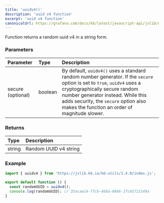 ```yaml
---
title: 'uuidv4()'
description: 'uuid v4 function'
excerpt: 'uuid v4 function'
canonicalUrl: https://grafana.com/docs/k6/latest/javascript-api/jslib/utils/uuidv4/
---
```


Function returns a random uuid v4 in a string form.

### Parameters

| Parameter         | Type    | Description                                                                                                                                                                                                                                                                                                                                    |
| :---------------- | :------ | :--------------------------------------------------------------------------------------------------------------------------------------------------------------------------------------------------------------------------------------------------------------------------------------------------------------------------------------------- |
| secure (optional) | boolean | By default, `uuidv4()` uses a standard random number generator. If the `secure` option is set to `true`, `uuidv4` uses a cryptographically secure random number generator instead. While this adds security, the `secure` option also makes the function an order of magnitude slower. |

### Returns

| Type   | Description           |
| :----- | :-------------------- |
| string | Random UUID v4 string |


### Example

<CodeGroup labels={[]}>

```javascript
import { uuidv4 } from 'https://jslib.k6.io/k6-utils/1.4.0/index.js';

export default function () {
  const randomUUID = uuidv4();
  console.log(randomUUID); // 35acae14-f7cb-468a-9866-1fc45713149a
}
```

</CodeGroup>
